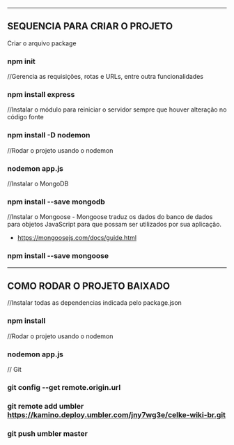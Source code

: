 --------------------------------------
SEQUENCIA PARA CRIAR O PROJETO
--------------------------------------
Criar o arquivo package
### npm init

//Gerencia as requisições, rotas e URLs, entre outra funcionalidades
### npm install express

//Instalar o módulo para reiniciar o servidor sempre que houver alteração no código fonte
### npm install -D nodemon

//Rodar o projeto usando o nodemon 
### nodemon app.js

//Instalar o MongoDB
### npm install --save mongodb

//Instalar o Mongoose - Mongoose traduz os dados do banco de dados para objetos JavaScript para que possam ser utilizados por sua aplicação. 
- https://mongoosejs.com/docs/guide.html

### npm install --save mongoose

--------------------------------------
COMO RODAR O PROJETO BAIXADO
--------------------------------------

//Instalar todas as dependencias indicada pelo package.json
### npm install

//Rodar o projeto usando o nodemon 
### nodemon app.js

// Git
### git config --get remote.origin.url
### git remote add umbler https://kamino.deploy.umbler.com/jny7wg3e/celke-wiki-br.git
### git push umbler master